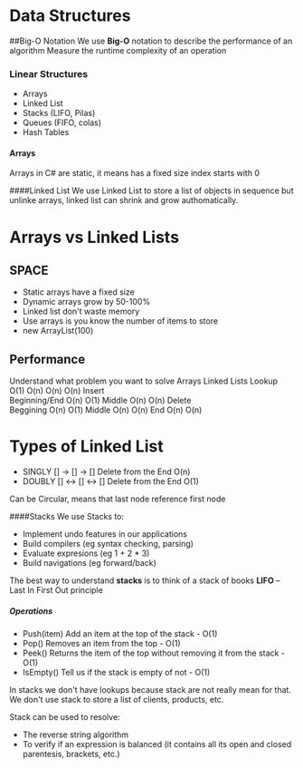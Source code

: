 ﻿# Data Structures

##Big-O Notation
We use **Big-O** notation to describe the performance of an algorithm
Measure the runtime complexity of an operation

### Linear Structures
* Arrays
* Linked List
* Stacks (LIFO, Pilas)
* Queues (FIFO, colas)
* Hash Tables

#### Arrays
Arrays in C# are static, it means has a fixed size
index starts with 0

####Linked List
We use Linked List to store a list of objects in sequence
but unlinke arrays, linked list can shrink and grow authomatically.

# Arrays vs Linked Lists
## SPACE
* Static arrays have a fixed size
* Dynamic arrays grow by 50-100%
* Linked list don't waste memory
* Use arrays is you know the number of items to store
* new ArrayList(100)

## Performance
Understand what problem you want to solve
				Arrays	Linked Lists
Lookup			O(1)	O(n)
				O(n)	O(n)
Insert	
  Beginning/End	O(n)	O(1)
  Middle		O(n)	O(n)
Delete  
  Beggining		O(n)	O(1)
  Middle		O(n)	O(n)
  End			O(n)	O(n)

# Types of Linked List
* SINGLY  [] -> [] -> []    Delete from the End O(n)
* DOUBLY  [] <-> [] <-> []  Delete from the End O(1)

Can be Circular, means that last node reference first node


####Stacks
We use Stacks to:
* Implement undo features in our applications
* Build compilers (eg syntax checking, parsing)
* Evaluate expresions (eg 1 + 2 * 3)
* Build navigations (eg forward/back)

The best way to understand **stacks** is to think of a stack of books
**LIFO** – Last In First Out principle

##### Operations 
* Push(item) Add an item at the top of the stack - O(1)
* Pop()      Removes an item from the top - O(1)
* Peek()     Returns the item of the top without removing it from the stack - O(1)
* IsEmpty()  Tell us if the stack is empty of not - O(1)

In stacks we don't have lookups because stack are not really mean for that.
We don't use stack to store a list of clients, products, etc. 

Stack can be used to resolve:
* The reverse string algorithm
* To verify if an expression is balanced (it contains all its open and closed parentesis, brackets, etc.)

